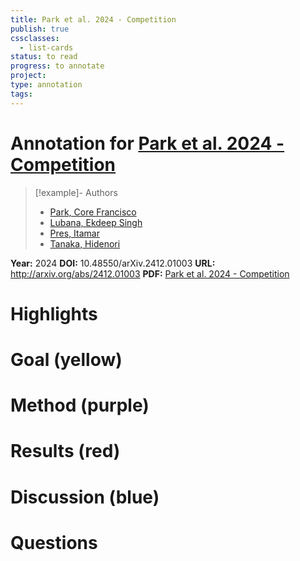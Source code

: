 ```yaml
---
title: Park et al. 2024 - Competition
publish: true
cssclasses:
  - list-cards
status: to read
progress: to annotate
project:
type: annotation
tags:
---
```

# Annotation for [Park et al. 2024 - Competition](Papers/References/Park%20et%20al.%202024%20-%20Competition)

> [!example]- Authors
> - [Park, Core Francisco](Park%2C%20Core%20Francisco)
> - [Lubana, Ekdeep Singh](Lubana%2C%20Ekdeep%20Singh)
> - [Pres, Itamar](Pres%2C%20Itamar)
> - [Tanaka, Hidenori](Tanaka%2C%20Hidenori)

**Year:** 2024
**DOI:** 10.48550/arXiv.2412.01003
**URL:** http://arxiv.org/abs/2412.01003
**PDF:** [Park et al. 2024 - Competition](Papers/PDFs/Park%20et%20al.%202024%20-%20Competition%20Dynamics%20Shape%20Algorithmic%20Phases%20of%20In-Context%20Learning.pdf)

# Highlights


# Goal (yellow)


# Method (purple)


# Results (red)


# Discussion (blue)


# Questions

